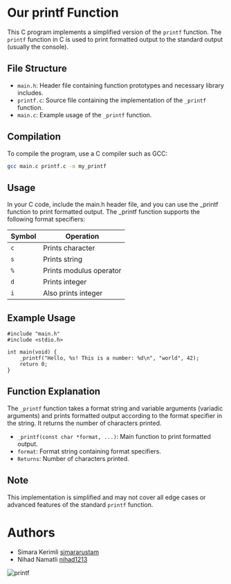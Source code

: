 # Our printf Function

This C program implements a simplified version of the `printf` function. The `printf` function in C is used to print formatted output to the standard output (usually the console).

## File Structure

- `main.h`: Header file containing function prototypes and necessary library includes.
- `printf.c`: Source file containing the implementation of the `_printf` function.
- `main.c`: Example usage of the `_printf` function.

## Compilation

To compile the program, use a C compiler such as GCC:

```bash
gcc main.c printf.c -o my_printf
```
## Usage
In your C code, include the main.h header file, and you can use the _printf function to print formatted output. The _printf function supports the following format specifiers:

| Symbol | Operation |
|--|--|
| `c` | Prints character |
| `s` | Prints string |
| `%` | Prints modulus operator |
| `d` | Prints integer |
| `i` | Also prints integer |

## Example Usage
```
#include "main.h"
#include <stdio.h>

int main(void) {
    _printf("Hello, %s! This is a number: %d\n", "world", 42);
    return 0;
}
```
## Function Explanation
The `_printf` function takes a format string and variable arguments (variadic arguments) and prints formatted output according to the format specifier in the string. It returns the number of characters printed.

- `_printf(const char *format, ...)`: Main function to print formatted output.
- `format`: Format string containing format specifiers.
- `Returns`: Number of characters printed.

## Note
This implementation is simplified and may not cover all edge cases or advanced features of the standard `printf` function.

# Authors
- Simara Kerimli [simararustam](https://github.com/simararustam)
- Nihad Namatli [nihad1213](https://github.com/nihad1213)

![printf](https://github.com/simararustam/holbertonschool-printf-TEST/assets/115341811/3720036d-baef-4522-a75f-e4a5eb983bc1)
